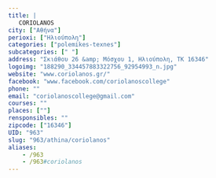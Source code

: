 ```yaml
---
title: |
   CORIOLANOS
city: ["Αθήνα"]
perioxi: ["Ηλιούπολη"]
categories: ["polemikes-texnes"]
subcategories: [" "]
address: "Σκιάθου 26 &amp; Μόσχου 1, Ηλιούπολη, ΤΚ 16346"
logoimg: "188290_334457883322756_92954993_n.jpg"
website: "www.coriolanos.gr/"
facebook: "www.facebook.com/coriolanoscollege"
phone: ""
email: "coriolanoscollege@gmail.com"
courses: ""
places: [""]
rensponsibles: ""
zipcode: ["16346"]
UID: "963"
slug: "963/athina/coriolanos"
aliases:
    - /963
    - /963#coriolanos
---
```


